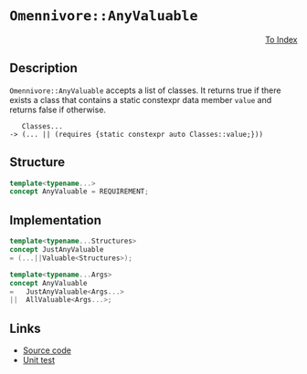 <!-- Copyright 2024 Feng Mofan
SPDX-License-Identifier: Apache-2.0 -->

# `Omennivore::AnyValuable`

<p style='text-align: right;'><a href="../../concepts.md#omennivore-any-valuable">To Index</a></p>

## Description

`Omennivore::AnyValuable` accepts a list of classes.
It returns true if there exists a class that contains a static constexpr data member `value` and returns false if otherwise.

<pre><code>   Classes...
-> (... || (requires {static constexpr auto Classes::value;}))</code></pre>

## Structure

```C++
template<typename...>
concept AnyValuable = REQUIREMENT;
```

## Implementation

```C++
template<typename...Structures>
concept JustAnyValuable
= (...||Valuable<Structures>);

template<typename...Args>
concept AnyValuable
=   JustAnyValuable<Args...>
||  AllValuable<Args...>;
```

## Links

- [Source code](../../../../conceptrodon/omennivore/concepts/descend/any_valuable.hpp)
- [Unit test](../../../../tests/unit/concepts/omennivore/any_valuable.test.hpp)
